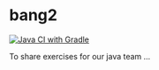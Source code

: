 # bang2

[![Java CI with Gradle](https://github.com/gedeffe/bang2/actions/workflows/gradle.yml/badge.svg)](https://github.com/gedeffe/bang2/actions/workflows/gradle.yml?branch=supinfo_jee_2023)

To share exercises for our java team ...

